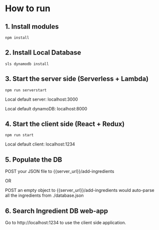 # How to run

## 1. Install modules
```
npm install
```

## 2. Install Local Database
```
sls dynamodb install
```

## 3. Start the server side (Serverless + Lambda)

```
npm run serverstart
```

Local default server: localhost:3000 

Local default dynamoDB: localhost:8000

## 4. Start the client side (React + Redux) 

```
npm run start
```

Local default client: localhost:1234

## 5. Populate the DB

POST your JSON file to {{server_url}}/add-ingredients

OR

POST an empty object to {{server_url}}/add-ingredients would auto-parse all the ingredients from ./database.json

## 6. Search Ingredient DB web-app

Go to http://localhost:1234 to use the client side application.

